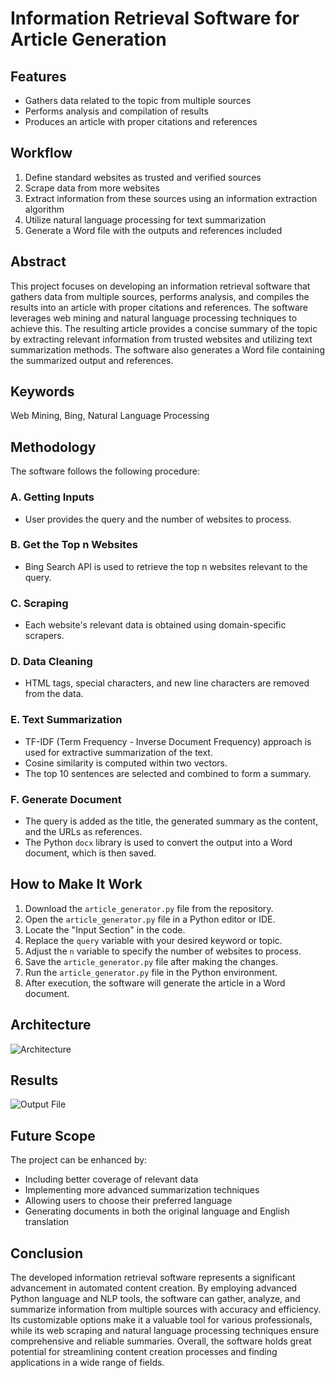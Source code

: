 # Information Retrieval Software for Article Generation

## Features
- Gathers data related to the topic from multiple sources
- Performs analysis and compilation of results
- Produces an article with proper citations and references

## Workflow
1. Define standard websites as trusted and verified sources
2. Scrape data from more websites
3. Extract information from these sources using an information extraction algorithm
4. Utilize natural language processing for text summarization
5. Generate a Word file with the outputs and references included

## Abstract
This project focuses on developing an information retrieval software that gathers data from multiple sources, performs analysis, and compiles the results into an article with proper citations and references. The software leverages web mining and natural language processing techniques to achieve this. The resulting article provides a concise summary of the topic by extracting relevant information from trusted websites and utilizing text summarization methods. The software also generates a Word file containing the summarized output and references.

## Keywords
Web Mining, Bing, Natural Language Processing

## Methodology
The software follows the following procedure:

### A. Getting Inputs
- User provides the query and the number of websites to process.

### B. Get the Top n Websites
- Bing Search API is used to retrieve the top n websites relevant to the query.

### C. Scraping
- Each website's relevant data is obtained using domain-specific scrapers.

### D. Data Cleaning
- HTML tags, special characters, and new line characters are removed from the data.

### E. Text Summarization
- TF-IDF (Term Frequency - Inverse Document Frequency) approach is used for extractive summarization of the text.
- Cosine similarity is computed within two vectors.
- The top 10 sentences are selected and combined to form a summary.

### F. Generate Document
- The query is added as the title, the generated summary as the content, and the URLs as references.
- The Python `docx` library is used to convert the output into a Word document, which is then saved.

## How to Make It Work
1. Download the `article_generator.py` file from the repository.
2. Open the `article_generator.py` file in a Python editor or IDE.
3. Locate the "Input Section" in the code.
4. Replace the `query` variable with your desired keyword or topic.
5. Adjust the `n` variable to specify the number of websites to process.
6. Save the `article_generator.py` file after making the changes.
7. Run the `article_generator.py` file in the Python environment.
8. After execution, the software will generate the article in a Word document.

## Architecture
![Architecture](architecture.png)

## Results
![Output File](output.png)

## Future Scope
The project can be enhanced by:
- Including better coverage of relevant data
- Implementing more advanced summarization techniques
- Allowing users to choose their preferred language
- Generating documents in both the original language and English translation

## Conclusion
The developed information retrieval software represents a significant advancement in automated content creation. By employing advanced Python language and NLP tools, the software can gather, analyze, and summarize information from multiple sources with accuracy and efficiency. Its customizable options make it a valuable tool for various professionals, while its web scraping and natural language processing techniques ensure comprehensive and reliable summaries. Overall, the software holds great potential for streamlining content creation processes and finding applications in a wide range of fields.
